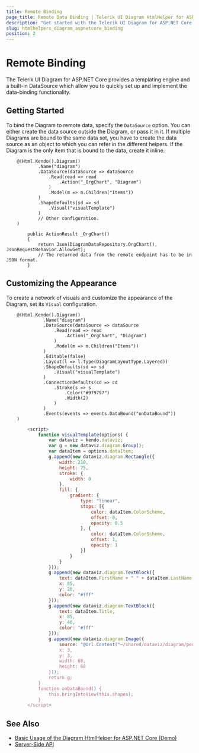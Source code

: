 ```yaml
---
title: Remote Binding
page_title: Remote Data Binding | Telerik UI Diagram HtmlHelper for ASP.NET Core
description: "Get started with the Telerik UI Diagram for ASP.NET Core featuring a built-in DataSource which allows you to bind the Diagram to remote data."
slug: htmlhelpers_diagram_aspnetcore_binding
position: 2
---
```


# Remote Binding

The Telerik UI Diagram for ASP.NET Core provides a templating engine and a built-in DataSource which allow you to quickly set up and implement the data-binding functionality.

## Getting Started

To bind the Diagram to remote data, specify the `DataSource` option. You can either create the data source outside the Diagram, or pass it in it. If multiple Diagrams are bound to the same data set, you have to create the data source as an object to which you can refer in the different helpers. If the Diagram is the only item that is bound to the data, create it inline.

```Razor
    @(Html.Kendo().Diagram()
            .Name("diagram")
            .DataSource(dataSource => dataSource
                .Read(read => read
                    .Action("_OrgChart", "Diagram")
                )
                .Model(m => m.Children("Items"))
            )
            .ShapeDefaults(sd => sd
                .Visual("visualTemplate")
            )
            // Other configuration.
    )
```
```Controller
        public ActionResult _OrgChart()
        {
            return Json(DiagramDataRepository.OrgChart(), JsonRequestBehavior.AllowGet);
            // The returned data from the remote endpoint has to be in JSON format.
        }
```

## Customizing the Appearance

To create a network of visuals and customize the appearance of the Diagram, set its `Visual` configuration.

```Razor
    @(Html.Kendo().Diagram()
              .Name("diagram")
              .DataSource(dataSource => dataSource
                  .Read(read => read
                      .Action("_OrgChart", "Diagram")
                  )
                  .Model(m => m.Children("Items"))
              )
              .Editable(false)
              .Layout(l => l.Type(DiagramLayoutType.Layered))
              .ShapeDefaults(sd => sd
                  .Visual("visualTemplate")
              )
              .ConnectionDefaults(cd => cd
                  .Stroke(s => s
                      .Color("#979797")
                      .Width(2)
                  )
              )
              .Events(events => events.DataBound("onDataBound"))
    )
```
```JavaScript
        <script>
            function visualTemplate(options) {
                var dataviz = kendo.dataviz;
                var g = new dataviz.diagram.Group();
                var dataItem = options.dataItem;
                g.append(new dataviz.diagram.Rectangle({
                    width: 210,
                    height: 75,
                    stroke: {
                        width: 0
                    },
                    fill: {
                        gradient: {
                            type: "linear",
                            stops: [{
                                color: dataItem.ColorScheme,
                                offset: 0,
                                opacity: 0.5
                            }, {
                                color: dataItem.ColorScheme,
                                offset: 1,
                                opacity: 1
                            }]
                        }
                    }
                }));
                g.append(new dataviz.diagram.TextBlock({
                    text: dataItem.FirstName + " " + dataItem.LastName,
                    x: 85,
                    y: 20,
                    color: "#fff"
                }));
                g.append(new dataviz.diagram.TextBlock({
                    text: dataItem.Title,
                    x: 85,
                    y: 40,
                    color: "#fff"
                }));
                g.append(new dataviz.diagram.Image({
                    source: "@Url.Content("~/shared/dataviz/diagram/people/")" + dataItem.Image,
                    x: 3,
                    y: 3,
                    width: 68,
                    height: 68
                }));
                return g;
            }
            function onDataBound() {
                this.bringIntoView(this.shapes);
            }
        </script>
```

## See Also

* [Basic Usage of the Diagram HtmlHelper for ASP.NET Core (Demo)](https://demos.telerik.com/aspnet-core/diagram)
* [Server-Side API](/api/diagram)
